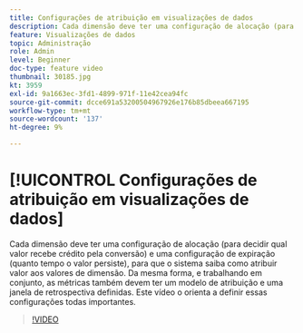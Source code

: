 ```yaml
---
title: Configurações de atribuição em visualizações de dados
description: Cada dimensão deve ter uma configuração de alocação (para decidir qual valor recebe crédito pela conversão) e uma configuração de expiração (quanto tempo o valor persiste), para que o sistema saiba como atribuir valor aos valores de dimensão. Da mesma forma, e trabalhando em conjunto, as métricas também devem ter um modelo de atribuição e uma janela de retrospectiva definidas. Este vídeo o orienta a definir essas configurações todas importantes.
feature: Visualizações de dados
topic: Administração
role: Admin
level: Beginner
doc-type: feature video
thumbnail: 30185.jpg
kt: 3959
exl-id: 9a1663ec-3fd1-4899-971f-11e42cea94fc
source-git-commit: dcce691a53200504967926e176b85dbeea667195
workflow-type: tm+mt
source-wordcount: '137'
ht-degree: 9%

---
```


# [!UICONTROL Configurações de atribuição em visualizações de dados]

Cada dimensão deve ter uma configuração de alocação (para decidir qual valor recebe crédito pela conversão) e uma configuração de expiração (quanto tempo o valor persiste), para que o sistema saiba como atribuir valor aos valores de dimensão. Da mesma forma, e trabalhando em conjunto, as métricas também devem ter um modelo de atribuição e uma janela de retrospectiva definidas. Este vídeo o orienta a definir essas configurações todas importantes.

>[!VIDEO](https://video.tv.adobe.com/v/30185/?quality=12&enable10seconds=on&speedcontrol=on)
